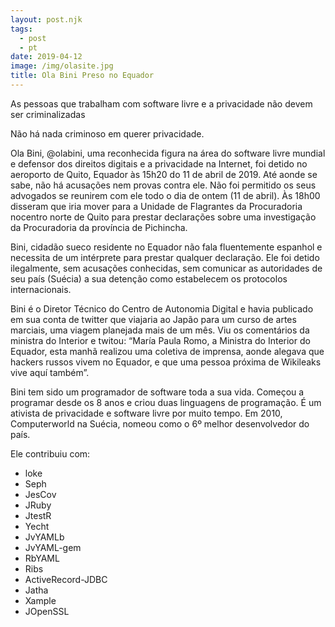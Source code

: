 ```yaml
---
layout: post.njk
tags:
  - post
  - pt
date: 2019-04-12
image: /img/olasite.jpg
title: Ola Bini Preso no Equador
---
```


As pessoas que trabalham com software livre e a privacidade não devem ser criminalizadas

Não há nada criminoso em querer privacidade.

Ola Bini, @olabini, uma reconhecida figura na área do software livre mundial e defensor dos direitos digitais e a privacidade na Internet, foi detido no aeroporto de Quito, Equador às 15h20 do 11 de abril de 2019. Até aonde se sabe, não há acusações nem provas contra ele. Não foi permitido os seus advogados se reunirem com ele todo o dia de ontem (11 de abril). Às 18h00 disseram que iria mover para a Unidade de Flagrantes da Procuradoria nocentro norte de Quito para prestar declarações sobre uma investigação da Procuradoria da província de Pichincha.

Bini, cidadão sueco residente no Equador não fala fluentemente espanhol e necessita de um intérprete para prestar qualquer declaração. Ele foi detido ilegalmente, sem acusações conhecidas, sem comunicar as autoridades de seu país (Suécia) a sua detenção como estabelecem os protocolos internacionais.

Bini é o Diretor Técnico do Centro de Autonomia Digital e havia publicado em sua conta de twitter que viajaria ao Japão para um curso de artes marciais, uma viagem planejada mais de um mês. Viu os comentários da ministra do Interior e twitou: “María Paula Romo, a Ministra do Interior do Equador, esta manhã realizou uma coletiva de imprensa, aonde alegava que hackers russos vivem no Equador, e que uma pessoa próxima de Wikileaks vive aquí também”.

Bini tem sido um programador de software toda a sua vida. Começou a programar desde os 8 anos e criou duas linguagens de programação. É um ativista de privacidade e software livre por muito tempo. Em 2010, Computerworld na Suécia, nomeou como o 6º melhor desenvolvedor do país.

Ele contribuiu com:

 - loke
 - Seph
 - JesCov
 - JRuby
 - JtestR
 - Yecht
 - JvYAMLb
 - JvYAML-gem
 - RbYAML
 - Ribs
 - ActiveRecord-JDBC
 - Jatha
 - Xample
 - JOpenSSL

